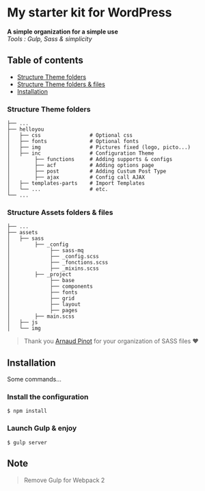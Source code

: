 # My starter kit for WordPress
**A simple organization for a simple use**  
*Tools : Gulp, Sass & simplicity*

## Table of contents
  - [Structure Theme folders](#structure-theme-folders)
  - [Structure Theme folders & files](#structure-theme-folders--folder)
  - [Installation](#installation)


### Structure Theme folders
```
├── ...
├── helloyou
│   ├── css                # Optional css
│   ├── fonts              # Optional fonts
│   ├── img                # Pictures fixed (logo, picto...)
│   ├── inc                # Configuration Theme
│        ├── functions     # Adding supports & configs 
│        ├── acf           # Adding options page
│        ├── post          # Adding Custum Post Type
│        ├── ajax          # Config call AJAX
│   ├── templates-parts    # Import Templates
│   └── ...                # etc.
└── ...
```

### Structure Assets folders & files
```
├── ...
├── assets
│   ├── sass
│        ├── _config
│             ├── sass-mq
│             ├── _config.scss
│             ├── _fonctions.scss
│             ├── _mixins.scss
│        ├── _project
│             ├── base
│             ├── components
│             ├── fonts
│             ├── grid
│             ├── layout
│             ├── pages
│        ├── main.scss
│   ├── js
│   └── img
```

> Thank you [Arnaud Pinot](https://github.com/arnvvd) for your organization of SASS files ❤ 

## Installation 
Some commands...

### Install the configuration
`$ npm install`

### Launch Gulp & enjoy
`$ gulp server`

## Note  
> Remove Gulp for Webpack 2


